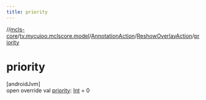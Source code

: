 ```yaml
---
title: priority
---
```

//[mcls-core](../../../../index.html)/[tv.mycujoo.mclscore.model](../../index.html)/[AnnotationAction](../index.html)/[ReshowOverlayAction](index.html)/[priority](priority.html)



# priority



[androidJvm]\
open override val [priority](priority.html): [Int](https://kotlinlang.org/api/latest/jvm/stdlib/kotlin/-int/index.html) = 0




